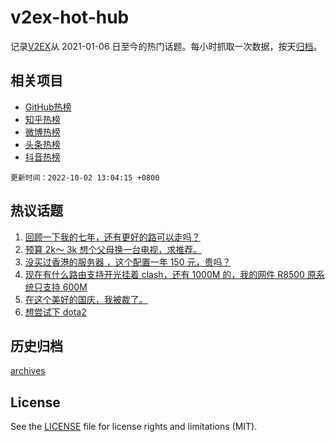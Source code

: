 # v2ex-hot-hub

 记录[V2EX](https://www.v2ex.com/)从 2021-01-06 日至今的热门话题。每小时抓取一次数据，按天[归档](archives)。
 
 ## 相关项目

- [GitHub热榜](https://github.com/lonnyzhang423/github-hot-hub)
- [知乎热榜](https://github.com/lonnyzhang423/zhihu-hot-hub)
- [微博热榜](https://github.com/lonnyzhang423/weibo-hot-hub)
- [头条热榜](https://github.com/lonnyzhang423/toutiao-hot-hub)
- [抖音热榜](https://github.com/lonnyzhang423/douyin-hot-hub)


 `更新时间：2022-10-02 13:04:15 +0800`

## 热议话题

1. [回顾一下我的七年，还有更好的路可以走吗？](https://www.v2ex.com/t/884228)
1. [预算 2k～ 3k 想个父母换一台电视，求推荐。](https://www.v2ex.com/t/884207)
1. [没买过香港的服务器 ，这个配置一年 150 元，贵吗？](https://www.v2ex.com/t/884221)
1. [现在有什么路由支持开光挂着 clash，还有 1000M 的，我的网件 R8500 原系统只支持 600M](https://www.v2ex.com/t/884202)
1. [在这个美好的国庆，我被裁了。](https://www.v2ex.com/t/884316)
1. [想尝试下 dota2](https://www.v2ex.com/t/884230)

## 历史归档

[archives](archives)

## License

See the [LICENSE](LICENSE) file for license rights and limitations (MIT).
